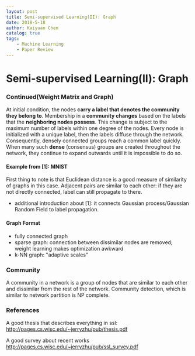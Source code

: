 ```yaml
---
layout: post
title: Semi-supervised Learning(II): Graph
date: 2018-5-18
author: Kaiyuan Chen
catalog: true
tags:
    - Machine Learning
    - Paper Review
---
```




# Semi-supervised Learning(II): Graph

### Continued(Weight Matrix and Graph)

At initial condition, the nodes **carry a label that denotes the community they belong to**. Membership in a **community changes** based on the labels that the **neighboring nodes possess**. This change is subject to the maximum number of labels within one degree of the nodes. Every node is initialized with a unique label, then the labels diffuse through the network. Consequently, densely connected groups reach a common label quickly. When many such **dense** (consensus) groups are created throughout the network, they continue to expand outwards until it is impossible to do so. 

#### Example from [1]: MNIST

First thing to note is that Euclidean distance is a good measure of similarity of graphs in this case. Adjacent pairs are similar to each other: if they are not directly connected, label can still propagate to there. 

* additional introduction about [1]: it connects Gaussian process/Gaussian Random Field to label propagation. 

#### Graph Format 

* fully connected graph
* sparse graph: connection between dissimilar nodes are removed; weight learning makes optimization awkward
* k-NN graph: "adaptive scales"

### Community 

A community in a network is a group of nodes that are similar to each other and dissimilar from the rest of the network. Community detection, which is similar to network partition is NP complete. 





### References 

A good thesis that describes everything in ssl: http://pages.cs.wisc.edu/~jerryzhu/pub/thesis.pdf

A good survey about recent works http://pages.cs.wisc.edu/~jerryzhu/pub/ssl_survey.pdf